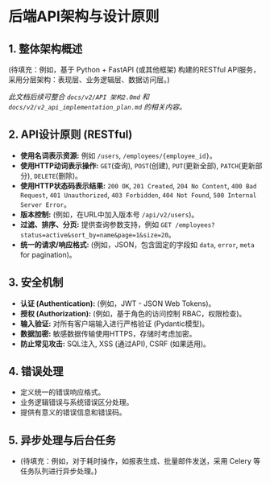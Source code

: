 # 后端API架构与设计原则

## 1. 整体架构概述

(待填充：例如，基于 Python + FastAPI (或其他框架) 构建的RESTful API服务，采用分层架构：表现层、业务逻辑层、数据访问层。)

*此文档后续可整合 `docs/v2/API 架构2.0md` 和 `docs/v2/v2_api_implementation_plan.md` 的相关内容。*

## 2. API设计原则 (RESTful)

- **使用名词表示资源:** 例如 `/users`, `/employees/{employee_id}`。
- **使用HTTP动词表示操作:** `GET`(查询), `POST`(创建), `PUT`(更新全部), `PATCH`(更新部分), `DELETE`(删除)。
- **使用HTTP状态码表示结果:** `200 OK`, `201 Created`, `204 No Content`, `400 Bad Request`, `401 Unauthorized`, `403 Forbidden`, `404 Not Found`, `500 Internal Server Error`。
- **版本控制:** (例如，在URL中加入版本号 `/api/v2/users`)。
- **过滤、排序、分页:** 提供查询参数支持，例如 `GET /employees?status=active&sort_by=name&page=1&size=20`。
- **统一的请求/响应格式:** (例如，JSON，包含固定的字段如 `data`, `error`, `meta` for pagination)。

## 3. 安全机制

- **认证 (Authentication):** (例如，JWT - JSON Web Tokens)。
- **授权 (Authorization):** (例如，基于角色的访问控制 RBAC，权限检查)。
- **输入验证:** 对所有客户端输入进行严格验证 (Pydantic模型)。
- **数据加密:** 敏感数据传输使用HTTPS，存储时考虑加密。
- **防止常见攻击:** SQL注入, XSS (通过API), CSRF (如果适用)。

## 4. 错误处理

- 定义统一的错误响应格式。
- 业务逻辑错误与系统错误区分处理。
- 提供有意义的错误信息和错误码。

## 5. 异步处理与后台任务

- (待填充：例如，对于耗时操作，如报表生成、批量邮件发送，采用 Celery 等任务队列进行异步处理。) 